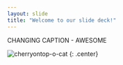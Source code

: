 ```yaml
---
layout: slide
title: "Welcome to our slide deck!"
---
```


CHANGING CAPTION - AWESOME

![cherryontop-o-cat](https://octodex.github.com/images/cherryontop-o-cat.png)
{: .center}
